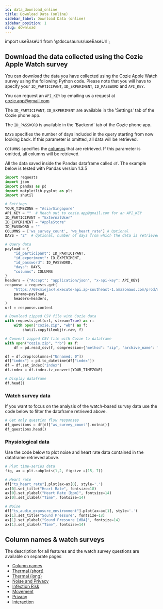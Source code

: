 ```yaml
---
id: data_download_online
title: Download Data (online)
sidebar_label: Download Data (online)
sidebar_position: 1
slug: download
---
```


import useBaseUrl from '@docusaurus/useBaseUrl';

## Download the data collected using the Cozie Apple Watch survey

You can download the data you have collected using the Cozie Apple Watch survey using the following Python code.
Please note that you will have to specify your `ID_PARTICIPANT`, `ID_EXPERIMENT`, `ID_PASSWORD` and `API_KEY`.

You can request an `API_KEY` by emailing us a request at cozie.app@gmail.com

The `ID_PARTICIPANT`, `ID_EXPERIMENT` are available in the 'Settings' tab of the Cozie phone app. 

The `ID_PASSWORD` is available in the 'Backend' tab of the Cozie phone app.

`DAYS` specifies the number of days included in the query starting from now looking back. If this parameter is omitted, all data will be retrieved.

`COlUMNS` specifies the [columns](data_overview) that are retrieved. If this parameter is omitted, all columns will be retrieved.



All the data saved inside the Pandas dataframe called `df`. The example below is tested with Pandas version 1.3.5

```python
import requests
import json
import pandas as pd
import matplotlib.pyplot as plt
import shutil

# Settings
YOUR_TIMEZONE = "Asia/Singapore"
API_KEY = ""  # Reach out to cozie.app@gmail.com for an API_KEY
ID_PARTICIPANT = "ExternalUser"
ID_EXPERIMENT = "AppleStore"
ID_PASSWORD = ""
COLUMNS = ['ws_survey_count', 'ws_heart_rate'] # Optional
DAYS = "2"  # Optional, number of days from which the data is retrieved, ending now, i.e., start date look up: now - WEEKS, end date look up: now

# Query data
payload = {
    "id_participant": ID_PARTICIPANT,
    "id_experiment": ID_EXPERIMENT,
    "id_password": ID_PASSWORD,
    "days": DAYS,
    "columns": COLUMNS
}
headers = {"Accept": "application/json", "x-api-key": API_KEY}
response = requests.get(
    "https://69xmiejax4.execute-api.ap-southeast-1.amazonaws.com/prod/retrieve",
    params=payload,
    headers=headers,
)
url = response.content

# Download zipped CSV file with Cozie data
with requests.get(url, stream=True) as r:
    with open("cozie.zip", "wb") as f:
        shutil.copyfileobj(r.raw, f)

# Convert zipped CSV file with Cozie to dataframe
with open("cozie.zip", "rb") as f:
    df = pd.read_csv(f, compression={"method": "zip", "archive_name": "sample.csv"})

df = df.drop(columns=["Unnamed: 0"])
df["index"] = pd.to_datetime(df["index"])
df = df.set_index("index")
df.index = df.index.tz_convert(YOUR_TIMEZONE)

# Display dataframe
df.head()
```

### Watch survey data
If you want to focus on the analysis of the watch-based survey data use the code below to filter the dataframe retrieved above.

```python
# Get only question flow responses
df_questions = df[df["ws_survey_count"].notna()]
df_questions.head()
```

### Physiological data
Use the code below to plot noise and heart rate data contained in the dataframe retrieved above. 

```python
# Plot time-series data
fig, ax = plt.subplots(1,2, figsize =(15, 7))

# Heart rate
df["ts_heart_rate"].plot(ax=ax[0], style='.')
ax[0].set_title("Heart Rate", fontsize=18)
ax[0].set_ylabel("Heart Rate [bpm]", fontsize=14)
ax[0].set_xlabel("Time", fontsize=14)

# Noise
df["ts_audio_exposure_environment"].plot(ax=ax[1], style='.')
ax[1].set_title("Sound Pressure", fontsize=18)
ax[1].set_ylabel("Sound Pressure [dBA]", fontsize=14)
ax[1].set_xlabel("Time", fontsize=14)
```

## Column names & watch surveys
The description for all features and the watch survey questions are available on separate pages:
* [Column names](data_overview)
* [Thermal (short)](ws_thermal_short)
* [Thermal (long)](ws_thermal_long)
* [Noise and Privacy](ws_noise_and_privacy)
* [Infection Risk](ws_infection_risk)
* [Movement](ws_movement)
* [Privacy](ws_privacy)
* [Interaction](ws_interaction)